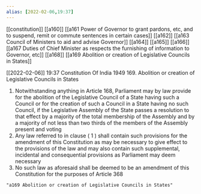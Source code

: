 ```yaml
---
alias: [2022-02-06,19:37]
---
```

[[constitution]] [[a160]] [[a161 Power of Governor to grant pardons, etc, and to suspend, remit or commute sentences in certain cases]] [[a162]] [[a163 Council of Ministers to aid and advise Governor]] [[a164]] [[a165]] [[a166]] [[a167 Duties of Chief Minister as respects the furnishing of information to Governor, etc]] [[a168]] [[a169 Abolition or creation of Legislative Councils in States]]

[[2022-02-06]] 19:37
Constitution Of India 1949
169. Abolition or creation of Legislative Councils in States
1) Notwithstanding anything in Article 168, Parliament may by law provide for the abolition of the Legislative Council of a State having such a Council or for the creation of such a Council in a State having no such Council, if the Legislative Assembly of the State passes a resolution to that effect by a majority of the total membership of the Assembly and by a majority of not less than two thirds of the members of the Assembly present and voting
2) Any law referred to in clause ( 1 ) shall contain such provisions for the amendment of this Constitution as may be necessary to give effect to the provisions of the law and may also contain such supplemental, incidental and consequential provisions as Parliament may deem necessary
3) No such law as aforesaid shall be deemed to be an amendment of this Constitution for the purposes of Article 368
```query 2022-05-16 11:48
"a169 Abolition or creation of Legislative Councils in States"
```